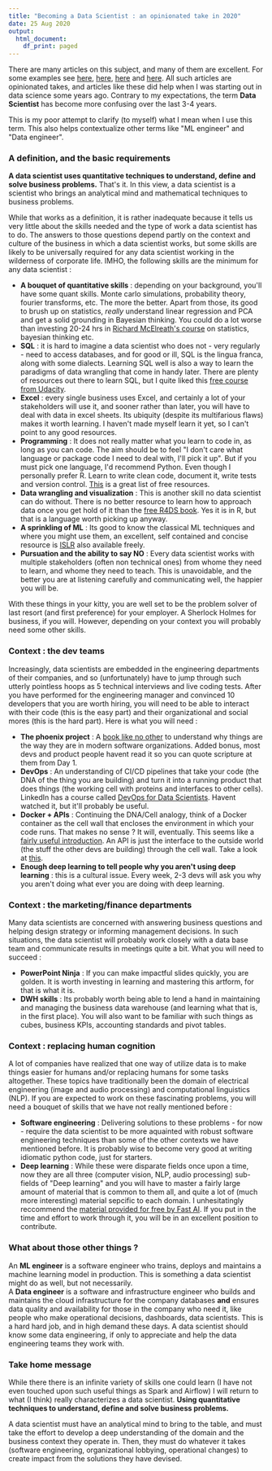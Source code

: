 ```yaml
---
title: "Becoming a Data Scientist : an opinionated take in 2020"
date: 25 Aug 2020
output:
  html_document:
    df_print: paged
---
```


There are many articles on this subject, and many of them are excellent. For some examples see [here](https://towardsdatascience.com/how-to-become-a-data-scientist-2a02ed565336), [here](https://towardsdatascience.com/how-to-become-a-data-scientist-3f8d6e75482f), [here](https://www.kdnuggets.com/2018/05/simplilearn-9-must-have-skills-data-scientist.html) and [here](https://www.discoverdatascience.org/career-information/data-scientist/). All such articles are opinionated takes, and articles like these did help when I was starting out in data science some years ago. Contrary to my expectations, the term **Data Scientist** has become more confusing over the last 3-4 years.

This is my poor attempt to clarify (to myself) what I  mean when I use this term. This also helps contextualize other terms like "ML engineer" and "Data engineer". 

### A definition, and the basic requirements

**A data scientist uses quantitative techniques to understand, define and solve business problems.** That's it. In this view, a data scientist is a scientist who brings an analytical mind and mathematical techniques to business problems. 

While that works as a definition, it is rather inadequate because it tells us very little about the skills needed and the type of work a data scientist has to do. The answers to those questions depend partly on the context and culture of the business in which a data scientist works, but some skills are likely to be universally required for any data scientist working in the wilderness of corporate life. IMHO, the following skills are the minimum for any data scientist :

- **A bouquet of quantitative skills** : depending on your background, you'll have some quant skills. Monte carlo simulations, probability theory, fourier transforms, etc. The more the better. Apart from those, its good to brush up on statistics, *really* understand linear regression and PCA and get a solid grounding in Bayesian thinking. You could do a lot worse than investing 20-24 hrs in [Richard McElreath's course](https://www.youtube.com/watch?v=4WVelCswXo4&list=PLDcUM9US4XdNM4Edgs7weiyIguLSToZRI) on statistics, bayesian thinking etc. 
- **SQL** : it is hard to imagine a data scientist who does not - very regularly - need to access databases, and for good or ill, SQL is the lingua franca, along with some dialects. Learning SQL well is also a way to learn the paradigms of data wrangling that come in handy later. There are plenty of resources out there to learn SQL, but I quite liked this [free course from Udacity](https://www.udacity.com/course/sql-for-data-analysis--ud198#).  
- **Excel** : every single business uses Excel, and certainly a lot of your stakeholders will use it, and sooner rather than later, you will have to deal with data in excel sheets. Its ubiquity (despite its multifarious flaws) makes it worth learning. I haven't made myself learn it yet, so I can't point to any good resources.  
- **Programming** : It does not really matter what you learn to code in, as long as you can code. The aim should be to feel "I don't care what language or package code I need to deal with, I'll pick it up". But if you must pick one language, I'd recommend Python. Even though I personally prefer R. Learn to write clean code, document it, write tests and version control. [This](https://docs.python-guide.org/intro/learning/) is a great list of free resources.   
- **Data wrangling and visualization** : This is another skill no data scientist can do without. There is no better resource to learn how to approach data once you get hold of it than the [free R4DS book](https://r4ds.had.co.nz/). Yes it is in R, but that is a language worth picking up anyway.   
- **A sprinkling of ML** : Its good to know the classical ML techniques and where you might use them, an excellent, self contained and concise resource is [ISLR](http://faculty.marshall.usc.edu/gareth-james/ISL/) also available freely.   
- **Pursuation and the ability to say NO** : Every data scientist works with multiple stakeholders (often non technical ones) from whome they need to learn, and whome they need to teach. This is unavoidable, and the better you are at listening carefully and communicating well, the happier you will be.   

With these things in your kitty, you are well set to be the problem solver of last resort (and first preference) for your employer. A Sherlock Holmes for business, if you will. However, depending on your context you will probably need some other skills. 

### Context : the dev teams

Increasingly, data scientists are embedded in the engineering departments of their companies, and so (unfortunately) have to jump through such utterly pointless hoops as 5 technical interviews and live coding tests. After you have performed for the engineering manager and convinced 10 developers that you are worth hiring, you will need to be able to interact with their code (this is the easy part) and their organizational and social mores (this is the hard part). Here is what you will need :

- **The phoenix project** : A [book like no other](https://www.amazon.com/Phoenix-Project-DevOps-Helping-Business/dp/0988262592) to understand why things are the way they are in modern software organizations. Added bonus, most devs and product people havent read it so you can quote scripture at them from Day 1.   
- **DevOps** : An understanding of CI/CD pipelines that take your code (the DNA of the thing you are building) and turn it into a running product that does things (the working cell with proteins and interfaces to other cells). LinkedIn has a course called [DevOps for Data Scientists](https://www.linkedin.com/learning/devops-for-data-scientists). Havent watched it, but it'll probably be useful.   
- **Docker + APIs** : Continuing the DNA/Cell analogy, think of a Docker container as the cell wall that encloses the environment in which your code runs. That makes no sense ? It will, eventually. This seems like a [fairly useful introduction](https://www.analyticsvidhya.com/blog/2017/11/reproducible-data-science-docker-for-data-science/). An API is just the interface to the outside world (the stuff the other devs are building) through the cell wall. Take a look at [this](https://www.restapitutorial.com/).  
- **Enough deep learning to tell people why you aren't using deep learning** : this is a cultural issue. Every week, 2-3 devs will ask you why you aren't doing what ever you are doing with deep learning.   


### Context : the marketing/finance departments

Many data scientists are concerned with answering business questions and helping design strategy or informing management decisions. In such situations, the data scientist will probably work closely with a data base team and communicate results in meetings quite a bit. What you will need to succeed :

- **PowerPoint Ninja** : If you can make impactful slides quickly, you are golden. It is worth investing in learning and mastering this artform, for that is what it is. 
- **DWH skills** : Its probably worth being able to lend a hand in maintaining and managing the business data warehouse (and learning what that is, in the first place). You will also want to be familiar with such things as cubes, business KPIs, accounting standards and pivot tables.   


### Context : replacing human cognition  

A lot of companies have realized that one way of utilize data is to make things easier for humans and/or replacing humans for some tasks altogether. These topics have traditionally been the domain of electrical engineering (image and audio processing) and computational linguistics (NLP). If you are expected to work on these fascinating problems, you will need a bouquet of skills that we have not really mentioned before : 

- **Software engineering** : Delivering solutions to these problems - for now - require the data scientist to be more aquainted with robust software engineering techniques than some of the other contexts we have mentioned before. It is probably wise to become very good at writing idiomatic python code, just for starters.   
- **Deep learning** : While these were disparate fields once upon a time, now they are all three (computer vision, NLP, audio processing) sub-fields of "Deep learning" and you will have to master a fairly large amount of material that is common to them all, and quite a lot of (much more interesting) material sepcific to each domain. I unhesitatingly reccommend the [material provided for free by Fast AI](https://www.fast.ai/). If you put in the time and effort to work through it, you will be in an excellent position to contribute. 


### What about those other things ?

An **ML engineer** is a software engineer who trains, deploys and maintains a machine learning model in production. This is something a data scientist might do as well, but not necessarily.  
A **Data engineer** is a software and infrastructure engineer who builds and maintains the cloud infrastructure for the company databases **and** ensures data quality and availability for those in the company who need it, like people who make operational decisions, dashboards, data scientists. This is a hard hard job, and in high demand these days. A data scientist should know some data engineering, if only to appreciate and help the data engineering teams they work with. 

### Take home message  

While there there is an infinite variety of skills one could learn (I have not even touched upon such useful things as Spark and Airflow) I will return to what (I think) really characterizes a data scientist. **Using quantitative techniques to understand, define and solve business problems.** 

A data scientist must have an analytical mind to bring to the table, and must take the effort to develop a deep understanding of the domain and the business context they operate in. Then, they must do whatever it takes (software engineering, organizational lobbying, operational changes) to create impact from the solutions they have devised. 

